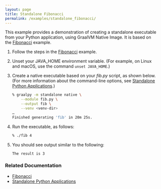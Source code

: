 ```yaml
---
layout: page
title: Standalone Fibonacci
permalink: /examples/standalone_fibonacci/
---
```

This example provides a demonstration of creating a standalone executable from your Python application, using GraalVM Native Image. 
It is based on the [Fibonacci](/examples/fibonacci/) example.

1. Follow the steps in the [Fibonacci](/examples/fibonacci/) example.

2. Unset your JAVA_HOME environment variable. 
(For example, on Linux and macOS, use the command `unset JAVA_HOME`.)

3. Create a native executable based on your _fib.py_ script, as shown below.
(For more information about the command-line options, see [Standalone Python Applications](/reference/standalone-applications/).)

    ```bash
    % graalpy -m standalone native \
        --module fib.py \
        --output fib \
        --venv <venv-dir>
    …
    Finished generating 'fib' in 20m 25s.
    ```

4. Run the executable, as follows:

    ```bash
    % ./fib 4
    ```

5. You should see output similar to the following:

    ```
    The result is 3
    ```

### Related Documentation
* [Fibonacci](/examples/fibonacci/)
* [Standalone Python Applications](/reference/standalone-applications/)